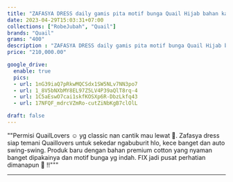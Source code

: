 ```yaml
---
title: "ZAFASYA DRESS daily gamis pita motif bunga Quail Hijab bahan katun"
date: 2023-04-29T15:03:31+07:00
collections: ["RobeJubah", "Quail"]
brands: "Quail"
grams: "400"
description : "ZAFASYA DRESS daily gamis pita motif bunga Quail Hijab bahan katun"
price: "210,000.00"

google_drive:
  enable: true
  pics:
  - url: 1nG39iaQ7pRkwMQCSdx1SW5NLv7NN3po7
  - url: 1_8V5bNXbMY8EL97Z5LV4P39aQlT8rq-4
  - url: 1C5aEswO7cai1skfKOSXp6R-DbzLkfq43
  - url: 17NFQF_mdrcVZmRo-cutZiNbKgB7clOlL

draft: false
---
```


""Permisi QuailLovers ☺️ yg classic nan cantik mau lewat 🥳. Zafasya dress siap temani Quaillovers untuk sekedar ngabuburit hlo, kece banget dan auto swing-swing. Produk baru dengan bahan premium cotton yang nyaman banget dipakainya dan motif bunga yg indah. FIX jadi pusat perhatian dimanapun 🥰 !!"""

--------------    
 
